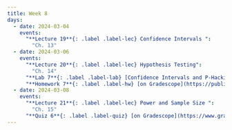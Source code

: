 ```yaml
---
title: Week 8
days:
  - date: 2024-03-04
    events:
      "**Lecture 19**{: .label .label-lec} Confidence Intervals ":
        "Ch. 13"
  - date: 2024-03-06
    events:
      "**Lecture 20**{: .label .label-lec} Hypothesis Testing":
        "Ch. 14"
      "**Lab 7**{: .label .label-lab} [Confidence Intervals and P-Hacking](https://publichealth.datahub.berkeley.edu/hub/user-redirect/git-pull?repo=https%3A%2F%2Fgithub.com%2Fph142-ucb%2Fph142-sp24&urlpath=rstudio%2F&branch=main) (Due Mar. 12th)":
      "**Homework 7**{: .label .label-hw} [on Gradescope](https://publichealth.datahub.berkeley.edu/hub/user-redirect/git-pull?repo=https%3A%2F%2Fgithub.com%2Fph142-ucb%2Fph142-sp24&urlpath=rstudio%2F&branch=main) ":
  - date: 2024-03-08
    events:
      "**Lecture 21**{: .label .label-lec} Power and Sample Size ": 
        "Ch. 15"
      "**Quiz 6**{: .label .label-quiz} [on Gradescope](https://www.gradescope.com/courses/704333) (Due Mar. 9th, 12PM noon PST)":
---
```

